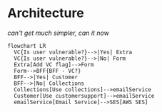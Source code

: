 # Architecture

_can't get much simpler, can it now_

```mermaid
flowchart LR
  VC{Is user vulnerable?}-->|Yes| Extra
  VC{Is user vulnerable?}-->|No| Form
  Extra[Add VC flag]-->Form
  Form-->BFF{BFF - VC?}
  BFF-->|Yes| Customer
  BFF-->|No| Collections
  Collections[Use collections]-->emailService
  Customer[Use customersupport]-->emailService
  emailService[Email Service]-->SES[AWS SES]
```

<!-- ./components/SelfPromo.vue -->
<SelfPromo />

<!--
- Built using web architecture principles
- Stick to emails, so that the agent process changes are kept minimal
-->
